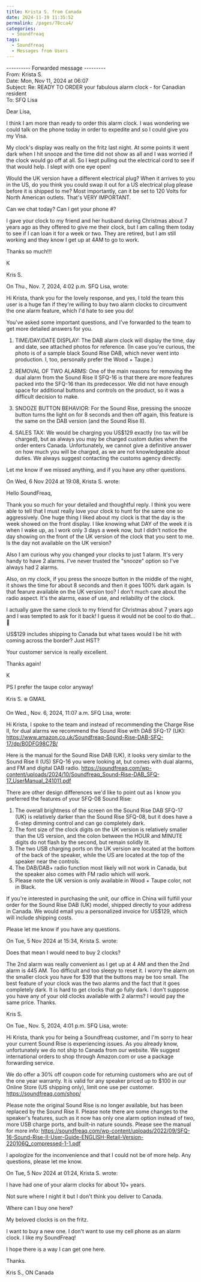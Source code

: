 ```yaml
---
title: Krista S. from Canada
date: 2024-11-19 11:35:52
permalink: /pages/78cca4/
categories: 
  - Soundfreaq
tags: 
  - Soundfreaq
  - Messages from Users
---
```


---------- Forwarded message ---------  
From: Krista S.  
Date: Mon, Nov 11, 2024 at 06:07  
Subject: Re: READY TO ORDER your fabulous alarm clock - for Canadian resident  
To: SFQ Lisa

Dear Lisa,

I think I am more than ready to order this alarm clock. I was wondering we could talk on the phone today in order to expedite and so I could give you my Visa.

My clock's display was really on the fritz last night. At some points it went dark when I hit snooze and the time did not show as all and I was worried if the clock would go off at all. So I kept pulling out the electrical cord to see if that would help. I slept with one eye open!

Would the UK version have a different electrical plug? When it arrives to you in the US, do you think you could swap it out for a US electrical plug please before it is shipped to me? Most importantly, can it be set to 120 Volts for North American outlets. That's VERY IMPORTANT.

Can we chat today? Can I get your phone #?

I gave your clock to my friend and her husband during Christmas about 7 years ago as they offered to give me their clock, but I am calling them today to see if I can loan it for a week or two. They are retired, but I am still working and they know I get up at 4AM to go to work.

Thanks so much!!!

K

Kris S.

On Thu., Nov. 7, 2024, 4:02 p.m. SFQ Lisa, wrote:

Hi Krista, thank you for the lovely response, and yes, I told the team this user is a huge fan if they're willing to buy two alarm clocks to circumvent the one alarm feature, which I'd hate to see you do!

You've asked some important questions, and I've forwarded to the team to get more detailed answers for you.

1. TIME/DAY/DATE DISPLAY: The DAB alarm clock will display the time, day and date, see attached photos for reference. (In case you're curious, the photo is of a sample black Sound Rise DAB, which never went into production. I, too, personally prefer the Wood + Taupe.)

2. REMOVAL OF TWO ALARMS: One of the main reasons for removing the dual alarm from the Sound Rise II SFQ-16 is that there are more features packed into the SFQ-16 than its predecessor. We did not have enough space for additional buttons and controls on the product, so it was a difficult decision to make.

3. SNOOZE BUTTON BEHAVIOR: For the Sound Rise, pressing the snooze button turns the light on for 8 seconds and then off again, this feature is the same on the DAB version (and the Sound Rise II).

4. SALES TAX: We would be charging you US$129 exactly (no tax will be charged), but as always you may be charged custom duties when the order enters Canada. Unfortunately, we cannot give a definitive answer on how much you will be charged, as we are not knowledgeable about duties. We always suggest contacting the customs agency directly.

Let me know if we missed anything, and if you have any other questions.

On Wed, 6 Nov 2024 at 19:08, Krista S. wrote:

Hello SoundFreaq,

Thank you so much for your detailed and thoughtful reply. I think you were able to tell that I must really love your clock to hunt for the same one so aggressively. One huge thing I liked about my clock is that the day is the week showed on the front display. I like knowing what DAY of the week it is when I wake up, as I work only 3 days a week now, but I didn't notice the day showing on the front of the UK version of the clock that you sent to me. Is the day not available on the UK version?

Also I am curious why you changed your clocks to just 1 alarm. It's very handy to have 2 alarms. I've never trusted the "snooze" option so I've always had 2 alarms.

Also, on my clock, if you press the snooze button in the middle of the night, it shows the time for about 8 seconds and then it goes 100% dark again. Is that fearure available on the UK version too? I don't much care about the radio aspect. It's the alarms, ease of use, and reliability of the clock.

I actually gave the same clock to my friend for Christmas about 7 years ago and I was tempted to ask for it back! I guess it would not be cool to do that...🙂

US$129 includes shipping to Canada but what taxes would I be hit with coming across the border? Just HST?

Your customer service is really excellent.

Thanks again!

K

PS I prefer the taupe color anyway!

Kris S. ❄️ GMAIL

On Wed., Nov. 6, 2024, 11:07 a.m. SFQ Lisa, wrote:

Hi Krista, I spoke to the team and instead of recommending the Charge Rise II, for dual alarms we recommend the Sound Rise with DAB SFQ-17 (UK): <https://www.amazon.co.uk/Soundfreaq-Sound-Rise-DAB-SFQ-17/dp/B0DFG98C7B/>

Here is the manual for the Sound Rise DAB (UK), it looks very similar to the Sound Rise II (US) SFQ-16 you were looking at, but comes with dual alarms, and FM and digital DAB radio. <https://soundfreaq.com/wp-content/uploads/2024/10/Soundfreaq_Sound-Rise-DAB_SFQ-17_UserManual_241011.pdf>

There are other design differences we'd like to point out as I know you preferred the features of your SFQ-08 Sound Rise:

1. The overall brightness of the screen on the Sound Rise DAB SFQ-17 (UK) is relatively darker than the Sound Rise SFQ-08, but it does have a 6-step dimming control and can go completely dark.
2. The font size of the clock digits on the UK version is relatively smaller than the US version, and the colon between the HOUR and MINUTE digits do not flash by the second, but remain solidly lit.
3. The two USB charging ports on the UK version are located at the bottom of the back of the speaker, while the US are located at the top of the speaker near the controls.
4. The DAB/DAB+ radio function most likely will not work in Canada, but the speaker also comes with FM radio which will work.
5. Please note the UK version is only available in Wood + Taupe color, not in Black.

If you're interested in purchasing the unit, our office in China will fulfill your order for the Sound Rise DAB (UK) model, shipped directly to your address in Canada. We would email you a personalized invoice for US$129, which will include shipping costs.

Please let me know if you have any questions.

On Tue, 5 Nov 2024 at 15:34, Krista S. wrote:

Does that mean I would need to buy 2 clocks?

The 2nd alarm was really convenient as I get up at 4 AM and then the 2nd alarm is 445 AM. Too difficult and too sleepy to reset it. I worry the alarm on the smaller clock you have for $39 that the buttons may be too small. The best feature of your clock was the two alarms and the fact that it goes completely dark. It is hard to get clocks that go fully dark. I don't suppose you have any of your old clocks available with 2 alarms? I would pay the same price. Thanks.

Kris S.

On Tue., Nov. 5, 2024, 4:01 p.m. SFQ Lisa, wrote:

Hi Krista, thank you for being a Soundfreaq customer, and I'm sorry to hear your current Sound Rise is experiencing issues. As you already know, unfortunately we do not ship to Canada from our website. We suggest international orders to shop through Amazon.com or use a package forwarding service.

We do offer a 30% off coupon code for returning customers who are out of the one year warranty. It is valid for any speaker priced up to $100 in our Online Store (US shipping only), limit one use per customer. <https://soundfreaq.com/shop/>

Please note the original Sound Rise is no longer available, but has been replaced by the Sound Rise II. Please note there are some changes to the speaker's features, such as it now has only one alarm option instead of two, more USB charge ports, and built-in nature sounds. Please see the manual for more info: <https://soundfreaq.com/wp-content/uploads/2022/09/SFQ-16-Sound-Rise-II-User-Guide-ENGLISH-Retail-Version-220106Q_compressed-1-1.pdf>

I apologize for the inconvenience and that I could not be of more help. Any questions, please let me know.

On Tue, 5 Nov 2024 at 01:24, Krista S. wrote:

I have had one of your alarm clocks for about 10+ years.

Not sure where I night it but I don't think you deliver to Canada.

Where can I buy one here?

My beloved clocks is on the fritz.

I want to buy a new one. I don't want to use my cell phone as an alarm clock. I like my SoundFreaq!

I hope there is a way I can get one here.

Thanks.

Kris S., ON Canada
